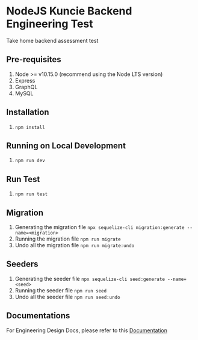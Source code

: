 # NodeJS Kuncie Backend Engineering Test

Take home backend assessment test

## Pre-requisites
1. Node >= v10.15.0 (recommend using the Node LTS version) 
2. Express
3. GraphQL
4. MySQL

## Installation
1. `npm install`

## Running on Local Development
1. `npm run dev`

## Run Test
1. `npm run test`

## Migration
1. Generating the migration file `npx sequelize-cli migration:generate --name=<migration>`
2. Running the migration file `npm run migrate`
3. Undo all the migration file `npm run migrate:undo`

## Seeders
1. Generating the seeder file `npx sequelize-cli seed:generate --name=<seed>`
2. Running the seeder file `npm run seed`
3. Undo all the seeder file `npm run seed:undo`


## Documentations
For Engineering Design Docs, please refer to this 
[Documentation](https://github.com/HarryChang30/node-kuncie-test/blob/master/PROJECT.md)
